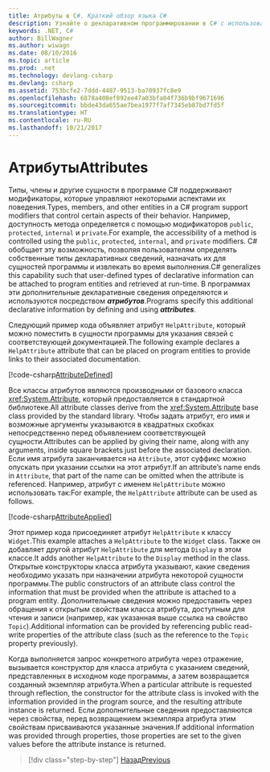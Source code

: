 ```yaml
---
title: Атрибуты в C#. Краткий обзор языка C#
description: Узнайте о декларативном программировании в C# с использованием атрибутов
keywords: .NET, C#
author: BillWagner
ms.author: wiwagn
ms.date: 08/10/2016
ms.topic: article
ms.prod: .net
ms.technology: devlang-csharp
ms.devlang: csharp
ms.assetid: 753bcfe2-7ddd-4487-9513-ba70937fc8e9
ms.openlocfilehash: 6878a408ef892ee47a03bfa04f736b9bf9671696
ms.sourcegitcommit: bbde43da655ae7bea1977f7af7345eb87bd7fd5f
ms.translationtype: HT
ms.contentlocale: ru-RU
ms.lasthandoff: 10/21/2017
---
```

# <a name="attributes"></a><span data-ttu-id="bdf4a-104">Атрибуты</span><span class="sxs-lookup"><span data-stu-id="bdf4a-104">Attributes</span></span>

<span data-ttu-id="bdf4a-105">Типы, члены и другие сущности в программе C# поддерживают модификаторы, которые управляют некоторыми аспектами их поведения.</span><span class="sxs-lookup"><span data-stu-id="bdf4a-105">Types, members, and other entities in a C# program support modifiers that control certain aspects of their behavior.</span></span> <span data-ttu-id="bdf4a-106">Например, доступность метода определяется с помощью модификаторов `public`, `protected`, `internal` и `private`.</span><span class="sxs-lookup"><span data-stu-id="bdf4a-106">For example, the accessibility of a method is controlled using the `public`, `protected`, `internal`, and `private` modifiers.</span></span> <span data-ttu-id="bdf4a-107">C# обобщает эту возможность, позволяя пользователям определять собственные типы декларативных сведений, назначать их для сущностей программы и извлекать во время выполнения.</span><span class="sxs-lookup"><span data-stu-id="bdf4a-107">C# generalizes this capability such that user-defined types of declarative information can be attached to program entities and retrieved at run-time.</span></span> <span data-ttu-id="bdf4a-108">В программах эти дополнительные декларативные сведения определяются и используются посредством ***атрибутов***.</span><span class="sxs-lookup"><span data-stu-id="bdf4a-108">Programs specify this additional declarative information by defining and using ***attributes***.</span></span>

<span data-ttu-id="bdf4a-109">Следующий пример кода объявляет атрибут `HelpAttribute`, который можно поместить в сущности программы для указания связей с соответствующей документацией.</span><span class="sxs-lookup"><span data-stu-id="bdf4a-109">The following example declares a `HelpAttribute` attribute that can be placed on program entities to provide links to their associated documentation.</span></span>

[!code-csharp[AttributeDefined](../../../samples/snippets/csharp/tour/attributes/Program.cs#L3-L20)]

<span data-ttu-id="bdf4a-110">Все классы атрибутов являются производными от базового класса <xref:System.Attribute>, который предоставляется в стандартной библиотеке.</span><span class="sxs-lookup"><span data-stu-id="bdf4a-110">All attribute classes derive from the <xref:System.Attribute> base class provided by the standard library.</span></span> <span data-ttu-id="bdf4a-111">Чтобы задать атрибут, его имя и возможные аргументы указываются в квадратных скобках непосредственно перед объявлением соответствующей сущности.</span><span class="sxs-lookup"><span data-stu-id="bdf4a-111">Attributes can be applied by giving their name, along with any arguments, inside square brackets just before the associated declaration.</span></span> <span data-ttu-id="bdf4a-112">Если имя атрибута заканчивается на `Attribute`, этот суффикс можно опускать при указании ссылки на этот атрибут.</span><span class="sxs-lookup"><span data-stu-id="bdf4a-112">If an attribute’s name ends in `Attribute`, that part of the name can be omitted when the attribute is referenced.</span></span> <span data-ttu-id="bdf4a-113">Например, атрибут с именем `HelpAttribute` можно использовать так:</span><span class="sxs-lookup"><span data-stu-id="bdf4a-113">For example, the `HelpAttribute` attribute can be used as follows.</span></span>

[!code-csharp[AttributeApplied](../../../samples/snippets/csharp/tour/attributes/Program.cs#L22-L28)]

<span data-ttu-id="bdf4a-114">Этот пример кода присоединяет атрибут `HelpAttribute` к классу `Widget`.</span><span class="sxs-lookup"><span data-stu-id="bdf4a-114">This example attaches a `HelpAttribute` to the `Widget` class.</span></span> <span data-ttu-id="bdf4a-115">Также он добавляет другой атрибут `HelpAttribute` для метода `Display` в этом классе.</span><span class="sxs-lookup"><span data-stu-id="bdf4a-115">It adds another `HelpAttribute` to the `Display` method in the class.</span></span> <span data-ttu-id="bdf4a-116">Открытые конструкторы класса атрибута указывают, какие сведения необходимо указать при назначении атрибута некоторой сущности программы.</span><span class="sxs-lookup"><span data-stu-id="bdf4a-116">The public constructors of an attribute class control the information that must be provided when the attribute is attached to a program entity.</span></span> <span data-ttu-id="bdf4a-117">Дополнительные сведения можно предоставить через обращения к открытым свойствам класса атрибута, доступным для чтения и записи (например, как указанная выше ссылка на свойство `Topic`).</span><span class="sxs-lookup"><span data-stu-id="bdf4a-117">Additional information can be provided by referencing public read-write properties of the attribute class (such as the reference to the `Topic` property previously).</span></span>

<span data-ttu-id="bdf4a-118">Когда выполняется запрос конкретного атрибута через отражение, вызывается конструктор для класса атрибута с указанием сведений, представленных в исходном коде программы, а затем возвращается созданный экземпляр атрибута.</span><span class="sxs-lookup"><span data-stu-id="bdf4a-118">When a particular attribute is requested through reflection, the constructor for the attribute class is invoked with the information provided in the program source, and the resulting attribute instance is returned.</span></span> <span data-ttu-id="bdf4a-119">Если дополнительные сведения предоставляются через свойства, перед возвращением экземпляра атрибута этим свойствам присваиваются указанные значения.</span><span class="sxs-lookup"><span data-stu-id="bdf4a-119">If additional information was provided through properties, those properties are set to the given values before the attribute instance is returned.</span></span>

>[!div class="step-by-step"]
[<span data-ttu-id="bdf4a-120">Назад</span><span class="sxs-lookup"><span data-stu-id="bdf4a-120">Previous</span></span>](delegates.md)
